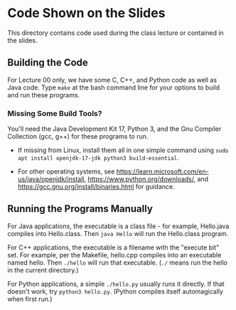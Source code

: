 Code Shown on the Slides
========================

This directory contains code used during the class lecture or contained in the slides.

## Building the Code

For Lecture 00 only, we have some C, C++, and Python code as well as Java code. Type ``make`` at the bash command line for your options to build and run these programs.

### Missing Some Build Tools?

You'll need the Java Development Kit 17, Python 3, and the Gnu Compiler Collection (gcc, g++) for these programs to run. 

* If missing from Linux, install them all in one simple command using ``sudo apt install openjdk-17-jdk python3 build-essential``.

* For other operating systems, see https://learn.microsoft.com/en-us/java/openjdk/install,  https://www.python.org/downloads/, and https://gcc.gnu.org/install/binaries.html for guidance.

## Running the Programs Manually

For Java applications, the executable is a class file - for example, Hello.java compiles into Hello.class. Then ``java Hello`` will run the Hello.class program.

For C++ applications, the executable is a filename with the "execute bit" set. For example, per the Makefile, hello.cpp compiles into an executable named hello. Then ``./hello`` will run that executable. (``./`` means run the hello in the current directory.)

For Python applications, a simple ``./hello.py`` usually runs it directly. If that doesn't work, try ``python3 hello.py``. (Python compiles itself automagically when first run.)
